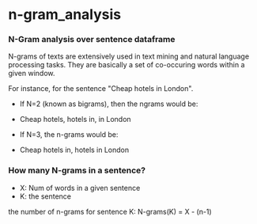 # n-gram_analysis

### N-Gram analysis over sentence dataframe

N-grams of texts are extensively used in text mining and natural language processing tasks. They are basically a set of co-occuring words within a given window.

For instance, for the sentence "Cheap hotels in London".

- If N=2 (known as bigrams), then the ngrams would be:

- Cheap hotels, hotels in, in London

- If N=3, the n-grams would be:

- Cheap hotels in, hotels in London

### How many N-grams in a sentence?

- X: Num of words in a given sentence
- K: the sentence

the number of n-grams for sentence K:
N-grams(K) = X - (n-1)
